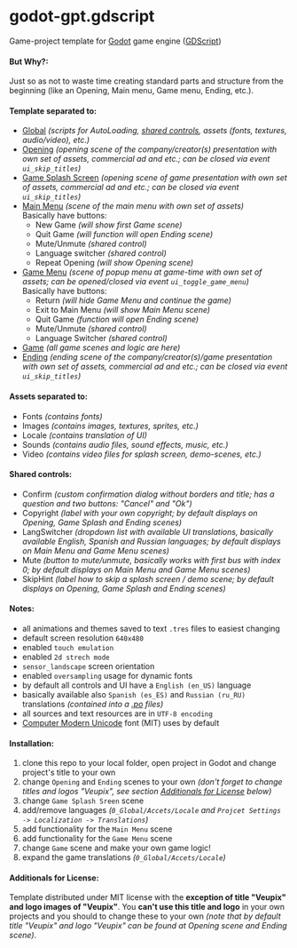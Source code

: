 # godot-gpt.gdscript
Game-project template for [Godot](https://godotengine.org/) game engine ([GDScript](http://docs.godotengine.org/en/latest/getting_started/scripting/gdscript/gdscript_basics.html))

#### But Why?:
Just so as not to waste time creating standard parts and structure from the beginning (like an Opening, Main menu, Game menu, Ending, etc.).

#### Template separated to:
* [Global](0_Global) _(scripts for AutoLoading, [shared controls](#shared-controls), assets (fonts, textures, audio/video), etc.)_
* [Opening](1_Opening) _(opening scene of the company/creator(s) presentation with own set of assets, commercial ad and etc.; can be closed via event `ui_skip_titles`)_
* [Game Splash Screen](2_GameSplash) _(opening scene of game presentation with own set of assets, commercial ad and etc.; can be closed via event `ui_skip_titles`)_
* [Main Menu](3_MainMenu) _(scene of the main menu with own set of assets)_
<br/>  Basically have buttons:
  * New Game _(will show first Game scene)_
  * Quit Game _(will function will open Ending scene)_
  * Mute/Unmute _(shared control)_
  * Language switcher _(shared control)_
  * Repeat Opening _(will show Opening scene)_
* [Game Menu](4_GameMenu) _(scene of popup menu at game-time with own set of assets; can be opened/closed via event `ui_toggle_game_menu`)_
<br/>  Basically have buttons:
  * Return _(will hide Game Menu and continue the game)_
  * Exit to Main Menu _(will show Main Menu scene)_
  * Quit Game _(function will open Ending scene)_
  * Mute/Unmute _(shared control)_
  * Language Switcher _(shared control)_
* [Game](5_Game) _(all game scenes and logic are here)_
* [Ending](6_Ending) _(ending scene of the company/creator(s)/game presentation with own set of assets, commercial ad and etc.; can be closed via event `ui_skip_titles`)_


#### Assets separated to:
* Fonts _(contains fonts)_
* Images _(contains images, textures, sprites, etc.)_
* Locale _(contains translation of UI)_
* Sounds _(contains audio files, sound effects, music, etc.)_
* Video _(contains video files for splash screen, demo-scenes, etc.)_

#### Shared controls:
* Confirm _(custom confirmation dialog without borders and title; has a question and two buttons: "Cancel" and "Ok")_
* Copyright _(label with your own copyright; by default displays on Opening, Game Splash and Ending scenes)_
* LangSwitcher _(dropdown list with available UI translations, basically available English, Spanish and Russian languages; by default displays on Main Menu and Game Menu scenes)_
* Mute _(button to mute/unmute, basically works with first bus with index 0; by default displays on Main Menu and Game Menu scenes)_
* SkipHint _(label how to skip a splash screen / demo scene; by default displays on Opening, Game Splash and Ending scenes)_

#### Notes:
* all animations and themes saved to text `.tres` files to easiest changing
* default screen resolution `640x480`
* enabled `touch emulation`
* enabled `2d strech mode`
* `sensor_landscape` screen orientation
* enabled `oversampling` usage for dynamic fonts
* by default all controls and UI have a `English (en_US)` language
* basically available also `Spanish (es_ES)` and `Russian (ru_RU)` translations _(contained into a [.po](https://en.wikipedia.org/wiki/Gettext) files)_
* all sources and text resources are in `UTF-8 encoding`
* [Computer Modern Unicode](https://sourceforge.net/projects/cm-unicode/) font (MIT) uses by default

#### Installation:
1. clone this repo to your local folder, open project in Godot and change project's title to your own
2. change `Opening` and `Ending` scenes to your own _(don't forget to change titles and logos "Veupix", see section [Additionals for License](#additionals-for-license) below)_
3. change `Game Splash Sreen` scene
4. add/remove languages _(`0_Global/Accets/Locale` and `Projcet Settings -> Localization -> Translations`)_
5. add functionality for the `Main Menu` scene
6. add functionality for the `Game Menu` scene
7. change `Game` scene and make your own game logic!
8. expand the game translations _(`0_Global/Accets/Locale`)_

#### Additionals for License:
Template distributed under MIT license with the **exception of title "Veupix" and logo images of "Veupix"**.
 You **can't use this title and logo** in your own projects and you should to change these to your own
 _(note that by default title "Veupix" and logo "Veupix" can be found at Opening scene and Ending scene)_.
